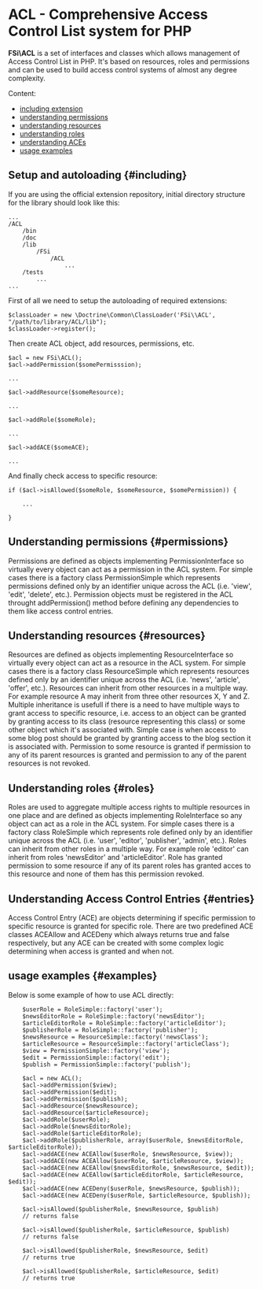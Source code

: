 # ACL - Comprehensive Access Control List system for PHP

**FSi\ACL** is a set of interfaces and classes which allows management of Access Control List in PHP. It's based on resources,
roles and permissions and can be used to build access control systems of almost any degree complexity.

Content:

- [including extension](#including)
- [understanding permissions](#permissions)
- [understanding resources](#resources)
- [understanding roles](#roles)
- [understanding ACEs](#entries)
- [usage examples](#examples)

## Setup and autoloading {#including}

If you are using the official extension repository, initial directory structure for 
the library should look like this:

    ...
    /ACL
        /bin
        /doc
        /lib
            /FSi
                /ACL
                    ...
        /tests
            ...
    ...

First of all we need to setup the autoloading of required extensions:

    $classLoader = new \Doctrine\Common\ClassLoader('FSi\\ACL', "/path/to/library/ACL/lib");
    $classLoader->register();

Then create ACL object, add resources, permissions, etc.

    $acl = new FSi\ACL();
    $acl->addPermission($somePermisssion);
    
    ...
    
    $acl->addResource($someResource);
    
    ...
    
    $acl->addRole($someRole);
    
    ...
    
    $acl->addACE($someACE);
    
    ...
    

And finally check access to specific resource:

    if ($acl->isAllowed($someRole, $someResource, $somePermission)) {
        
        ...
        
    }


## Understanding permissions {#permissions}

Permissions are defined as objects implementing PermissionInterface so virtually every object can act as a permission in the ACL
system. For simple cases there is a factory class PermissionSimple which represents permissions defined only by an identifier
unique across the ACL (i.e. 'view', 'edit', 'delete', etc.). Permission objects must be registered in the ACL throught
addPermission() method before defining any dependencies to them like access control entries.

## Understanding resources {#resources}

Resources are defined as objects implementing ResourceInterface so virtually every object can act as a resource in the ACL
system. For simple cases there is a factory class ResourceSimple which represents resources defined only by an identifier
unique across the ACL (i.e. 'news', 'article', 'offer', etc.). Resources can inherit from other resources in a multiple way.
For example resource A may inherit from three other resources X, Y and Z. Multiple inheritance is usefull if there is a need
to have multiple ways to grant access to specific resource, i.e. access to an object can be granted by granting access to its
class (resource representing this class) or some other object which it's associated with. Simple case is when access to some blog
post should be granted by granting access to the blog section it is associated with. Permission to some resource is granted if
permission to any of its parent resources is granted and permission to any of the parent resources is not revoked.

## Understanding roles {#roles}

Roles are used to aggregate multiple access rights to multiple resources in one place and are defined as objects implementing
RoleInterface so any object can act as a role in the ACL system. For simple cases there is a factory class RoleSimple which
represents role defined only by an identifier unique across the ACL (i.e. 'user', 'editor', 'publisher', 'admin', etc.). Roles
can inherit from other roles in a multiple way. For example role 'editor' can inherit from roles 'newsEditor' and
'articleEditor'. Role has granted permission to some resource if any of its parent roles has granted acces to this resource and
none of them has this permission revoked.

## Understanding Access Control Entries {#entries}

Access Control Entry (ACE) are objects determining if specific permission to specific resource is granted for specific role.
There are two predefined ACE classes ACEAllow and ACEDeny which always returns true and false respectively, but any ACE can
be created with some complex logic determining when access is granted and when not.

## usage examples {#examples}

Below is some example of how to use ACL directly:

        $userRole = RoleSimple::factory('user');
        $newsEditorRole = RoleSimple::factory('newsEditor');
        $articleEditorRole = RoleSimple::factory('articleEditor');
        $publisherRole = RoleSimple::factory('publisher');
        $newsResource = ResourceSimple::factory('newsClass');
        $articleResource = ResourceSimple::factory('articleClass');
        $view = PermissionSimple::factory('view');
        $edit = PermissionSimple::factory('edit');
        $publish = PermissionSimple::factory('publish');

        $acl = new ACL();
        $acl->addPermission($view);
        $acl->addPermission($edit);
        $acl->addPermission($publish);
        $acl->addResource($newsResource);
        $acl->addResource($articleResource);
        $acl->addRole($userRole);
        $acl->addRole($newsEditorRole);
        $acl->addRole($articleEditorRole);
        $acl->addRole($publisherRole, array($userRole, $newsEditorRole, $articleEditorRole));
        $acl->addACE(new ACEAllow($userRole, $newsResource, $view));
        $acl->addACE(new ACEAllow($userRole, $articleResource, $view));
        $acl->addACE(new ACEAllow($newsEditorRole, $newsResource, $edit));
        $acl->addACE(new ACEAllow($articleEditorRole, $articleResource, $edit));
        $acl->addACE(new ACEDeny($userRole, $newsResource, $publish));
        $acl->addACE(new ACEDeny($userRole, $articleResource, $publish));

        $acl->isAllowed($publisherRole, $newsResource, $publish)
        // returns false

        $acl->isAllowed($publisherRole, $articleResource, $publish)
        // returns false

        $acl->isAllowed($publisherRole, $newsResource, $edit)
        // returns true

        $acl->isAllowed($publisherRole, $articleResource, $edit)
        // returns true


